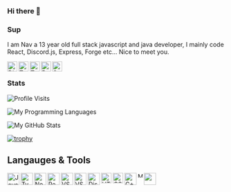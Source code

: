 ### Hi there 👋

### Sup
I am Nav a 13 year old full stack javascript and java developer, I mainly code React, Discord.js, Express, Forge etc... Nice to meet you.

<a href="https://discordapp.com/users/716933460454801478"><img align="left" alt="Discord" width="23px" src="https://raw.githubusercontent.com/peterthehan/peterthehan/master/assets/discord.svg" /></a>

<a href="https://twitter.com/NavaneethSajiv"><img align="left" alt="Twitter" width="23px" src="https://raw.githubusercontent.com/peterthehan/peterthehan/master/assets/twitter.svg" /></a>

<a href="https://www.twitch.tv/navwrecks"><img align="left" alt="Twitter" width="23px" src="https://raw.githubusercontent.com/peterthehan/peterthehan/master/assets/twitch.svg" /></a>

<a href="https://www.reddit.com/user/NavWrecks"><img align="left" alt="Reddit" width="23px" src="https://raw.githubusercontent.com/peterthehan/peterthehan/master/assets/reddit.svg" /></a>

<a href="https://open.spotify.com/user/sxw512bw68rnsxtxbsm36f35g"><img align="left" alt="Spotify" width="23px" src="https://raw.githubusercontent.com/peterthehan/peterthehan/master/assets/spotify.svg" /></a>

</br>

### Stats
![Profile Visits](https://komarev.com/ghpvc/?username=NavTheSass&color=blue&label=Profile-Visits&width=26px)

![My Programming Languages](https://github-readme-stats.vercel.app/api/top-langs?username=NavTheSass&show_icons=true&theme=tokyonight&layout=compact)

![My GitHub Stats](https://github-readme-stats.vercel.app/api?username=NavTheSass&show_icons=true&theme=tokyonight)

[![trophy](https://github-profile-trophy.vercel.app/?username=NavTheSass&theme=tokyonight)](https://github.com/ryo-ma/github-profile-trophy)

## Langauges & Tools 

<a href="https://www.javascript.com/"><img align="left" alt="Java Script" width="28px" src="https://cdn.discordapp.com/attachments/809031839032672327/813041368371822632/584735430763741202.png" /></a>
<a href="https://www.typescriptlang.org/"><img align="left" alt="Type Script" width="28px" src="https://cdn.discordapp.com/attachments/809031839032672327/813338778059931658/791512440021975062.png" /></a>
<a href="https://nodejs.org/en/"><img align="left" alt="NodeJS" width="28px" src="https://cdn.discordapp.com/attachments/809031839032672327/813041964546785280/PikPng.com_js-logo-png_4309640.png" /></a>
<a href="https://reactjs.org/"><img align="left" alt="React" width="28px" src="https://cdn.discordapp.com/attachments/809031839032672327/814495374202109962/813909686444490812.png" /></a>
<a href="https://code.visualstudio.com/"><img align="left" alt="VScode" width="28px" src="https://cdn.discordapp.com/attachments/809031839032672327/813042483814596618/777960436187398168.png" /></a>
<a href="https://code.visualstudio.com/insiders/"><img align="left" alt="VScodeInsiders" width="28px" src="https://cdn.discordapp.com/attachments/809031839032672327/813042503749337118/1200px-Visual_Studio_Code_Insiders_1.36_icon.svg.png" /></a>
<a href="https://discord.js.org/#/"><img align="left" alt="DiscordJS" width="28px" src="https://cdn.discordapp.com/attachments/809031839032672327/813046391093461003/810761910940205066.png" /></a>
<a href="https://html.com/"><img align="left" alt="HTML" width="24px" src="https://cdn.discordapp.com/attachments/809031839032672327/814495978413490206/813909686449078353.png" /></a>
<a href="https://www.w3schools.com/css/css_intro.asp"><img align="left" alt="CSS" width="24px" src="https://cdn.discordapp.com/attachments/809031839032672327/814495960231051285/813909685542584321.png" /></a>
<a href="https://docs.microsoft.com/en-us/cpp/cpp/?view=msvc-160"><img align="left" alt="C++" width="28px" src="https://cdn.discordapp.com/attachments/809031839032672327/813717836413141102/720003328704249888.png" /></a>
<a href="https://www.mongodb.com/"><img align="left" alt="MongoDB" width="11px" src="https://cdn.discordapp.com/attachments/809031839032672327/814491141646975016/773715536772988968.png" /></a>
<img width="28px" src="https://cdn.discordapp.com/attachments/809031839032672327/813046585960431626/652287907742351370.png" />
